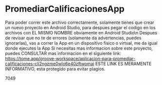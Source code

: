 # PromediarCalificacionesApp

Para poder correr este archivo correctamente, solamente tienes que crear un nuevo proyecto en Android Studio, para despues pegar el codigo en los archivos con EL MISMO NOMBRE obviamente en Android Studio\n
Despues de revisar que no te de errores (solamente da advertencias, puedes ignorarlas), vas a correr la App en un dispositivo fisico o virtual, me da igual donde ejecutes la App
Si necesitas mas informacion sobre este proyecto, puedes CONSULTAR mas informacion en el siguiente link: https://tome.app/groove-workspace/aplicacion-para-promediar-calificaciones-cli2ngzme0wlo6e40zftwomai 
ESTE LINK ES MERAMENTE INFORMATIVO, esta protegido para evitar plagios.

7049
